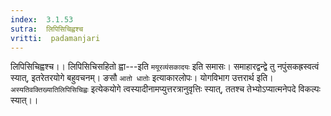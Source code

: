 ```yaml
---
index:  3.1.53
sutra:  लिपिसिचिह्वश्च
vritti:  padamanjari
---
```


लिपिसिचिह्वश्च।। लिपिसिचिसहितो ह्वा---इति `मयूरव्यंसकादयः` इति समासः। समाहारद्वन्द्वे तु नपुंसकह्रस्वत्वं स्यात्, इतरेतरयोगे बहुवचनम्। ङसौ `आतो धातोः` इत्याकारलोपः। योगविभाग उत्तरार्थ इति। `अस्यतिवक्तिख्यातिलिपिसिचिह्वः` इत्येकयोगे त्वस्यादीनामप्युत्तरत्रानुवृत्तिः स्यात्, ततश्च तेभ्योऽप्यात्मनेपदे विकल्पः स्यात्।।
